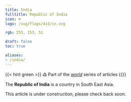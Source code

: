 ```yaml
---
title: India
fulltitle: Republic of India
icon: ☸️
logo: /svg/flags/4x3/in.svg

rgb: 255, 153, 51

draft: false
toc: true

aliases:
- /india/
---
```

{{< hint green >}}
߷ Part of the *[world](/world/)* series of articles
{{</hint>}}

The **Republic of India** is a country in South East Asia.

This article is under construction, please check back soon.

